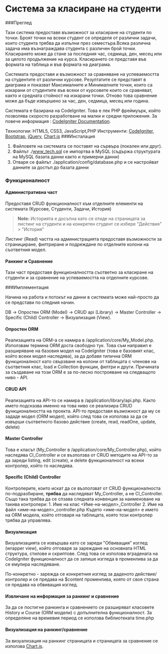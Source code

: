 # Система за класиране на  студенти
###Преглед

Тази система предоставя възможност за класиране на студенти по точки. Броят точки на всеки студент се определя от различни задачи, които студента трябва да изпълни през семестъра.Всяка различна задача има възнаграждава студента с различен брой точки. Класирането може да стане за последния час, седмица,  ден, месец или за цялото продължение на курса. Класирането се представя във формата на таблица и във формата на диаграма.

Системата предоставя и възможност за сравняване на успеваемостта на студентите от различни курсове. Резултатите се представят в диаграма и показват Максималните и Минималните точки, които са изкарани от студентите във всеки от курсовете които се сравняват, както и средната стойност на изкарани точки. Отново това сравнение може да бъде извършено за час, ден, седмица, месец или година.

Системата е базирана на CodeIgniter. Това е лек PHP фреймуърк, който позволява скоросто разработване на малки и средни приложения. За повече информация : [CodeIgniter Documentation](https://ellislab.com/codeigniter/user-guide/ ). 

Технологии:  HTML5, CSS3, JavaScript,PHP
Инструменти: [CodeIgniter](https://ellislab.com/codeigniter/), [Bootstrap](http://getbootstrap.com/), [jQuery](http://jquery.com/), [Chart.js](http://www.chartjs.org/)
###Инсталация

1. Файловете на системата се поставят  на сървъра (локален или друг).
2.  Файлът ./www_tech.sql  се импортва в MySQL (съдържа структурата на MySQL базата данни както и примерни данни)
3.  Отваря се файлът ./application/config/database.php и се настройват данните за достъп до базата данни

### Функционалност 

#### Административна част
Предоставя CRUD функционалност към отделните елементи на системата (Курсове, Студенти, Задачи, История)
> **Note:**
> Историята е досъпна като се отиде на страницата за листинг на студенти и на конкретен студент се избере "Действия" > "История"

Листинг (Read) частта на администрацията предоставя възможности за странициране, филтриране и подреждане по отделните колони на съответния модел.

#### Ранкинг и Сравнение

Тази част предоставя функционалността съответно за класиране на студенти и за сравнение на успеваемостта на отделните курсове.

###Имплементация

Начина на работа и потокът на данни в системата може най-просто да се представи по следния начин.

DB -> Опростен ORM (Model) -> CRUD api (Library) -> Master Controller -> Specific (Child) Controller -> Визуализация (View).

#### Опростен ORM

Реализацията на ORM-а се намира в /application/core/My_Model.php. Използвам термина ORM доста свободно тук. Това съм направил е разширяване на базовия модел на CodeIgniter (това е базовият клас, който всеки модел наследява), за да добавя типична ORM функционалност като свързване на колони от таблицата с членове на съответния клас, load и Collection функции, филтри и други. Причината за създаване на този ORM е за по-лесно построяване на следващото ниво - API.

#### CRUD API
Реализацията на API-то се намира в /application/library/api.php. Както името подсказва именно на това ниво се реализира CRUD функционалността на проекта. API-то предоставя възможност да му се зададе модел (ORM модел), който след това се използва за да се извърши съответното базово действие (create, read, readOne, update, delete)

#### Master Controller

Това е класът (My_Controller в /application/core/My_Controller.php), който наследява CI_Controller и се възползва от CRUD методите на API-то за да зареди listing, edit (create), и delete функционалност на всеки контролер, който го наследява.

#### Specific (Child) Controller

Контролерите, които искат да се възползват от CRUD функционалноста по-подразбиране, **трябва** да наследяват My_Controller, а не CI_Controller. Също така трябва да се спзава следната конвенция за наименоване на такива контролери:
	   1. Име на клас <Име-на-модел>_Controller
	  2.  Име на файл <име-на-модел>_controller.php
Където <име-на-модел> е името на ORM модела, който отговаря на таблицата, която този контролер трябва да управлява.

#### Визуализация

Визуализацията се извършва като се зареди "Обвиващия" изглед (wrapper view), който отговаря за зареждане на основната HTML структура, стилове и скриптове. След това се използва вградената на CodeIgniter функционалност да се запише изгледа в променлива за да се емулира наследяване.

По-конкретно - зарежда се конкретния изглед за даденото действие/контролер и се предава на $content променлива, която от своя страна се предава на обвиващия изглед.

#### Извличане на информация за ранкинг и сравнение

За да се постигне ранкинга и сравнението се разширяват класовете History и Course (ORM модели) с допълнителна функционалност. За определяне на времевия период се използва библиотеката time.php


#### Визуализация на ранкинг/сравнение

За визуализация на ранкинг страницата и страницата за сравнение се използва [Chart.js](http://www.chartjs.org/).
